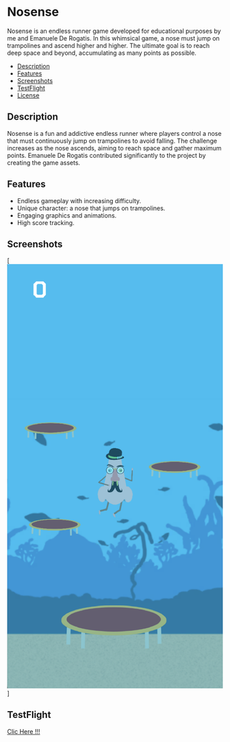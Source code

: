 # Nosense

Nosense is an endless runner game developed for educational purposes by me and Emanuele De Rogatis. In this whimsical game, a nose must jump on trampolines and ascend higher and higher. The ultimate goal is to reach deep space and beyond, accumulating as many points as possible.


- [Description](#description)
- [Features](#features)
- [Screenshots](#screenshots)
- [TestFlight](#testflight)
- [License](#license)

## Description

Nosense is a fun and addictive endless runner where players control a nose that must continuously jump on trampolines to avoid falling. The challenge increases as the nose ascends, aiming to reach space and gather maximum points. Emanuele De Rogatis contributed significantly to the project by creating the game assets.

## Features

- Endless gameplay with increasing difficulty.
- Unique character: a nose that jumps on trampolines.
- Engaging graphics and animations.
- High score tracking.

## Screenshots

[![Screenshot of the game !!](Screen1.png)]

## TestFlight

[Clic Here !!!](https://testflight.apple.com/join/rqMslbnZ)
